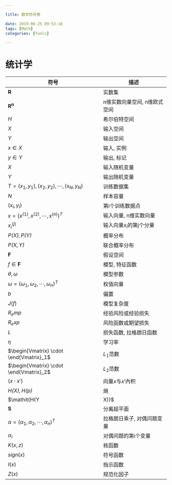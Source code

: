 ```yaml
---

title: 数学符号表

date: 2019-06-25 09:53:18
tags: [Math]
categories: [Tools]

---
```


# 统计学


符号 | 描述
-----|-----
$\mathbf{R}$ | 实数集
$\mathbf{R^n}$ | n维实数向量空间, n维欧式空间
$H$ | 希尔伯特空间
$X$ | 输入空间
$Y$ | 输出空间
$x \in X$ | 输入, 实例
$y \in Y$ | 输出, 标记
$\mathit{X}$ | 输入随机变量
$\mathit{Y}$ | 输出随机变量
$T = {(x_1,y_1), (x_2,y_2), \cdots, (x_N,y_N)}$ | 训练数据集
$N$ | 样本容量
$(x_i,y_i)$ | 第i个训练数据点
$x = (x^{(1)}, x^{(2)}, \cdots, x^{(n)})^T$ | 输入向量, n维实数向量
$x_i^{(j)}$ | 输入向量$x_i$的第j个分量
$\mathit{P(X), P(Y)}$ | 概率分布
$\mathit{P(X,Y)}$ | 联合概率分布
$\mathbf{F}$ | 假设空间
$f \in \mathbf{F}$ | 模型, 特征函数
$\theta, \omega$ | 模型参数
$\omega = (\omega_1, \omega_2, \cdots, \omega_n)^T$ | 权值向量
$b$ | 偏置
$J(f)$ | 模型复杂度
$R_emp$ | 经验风险或经验损失
$R_exp$ | 风险函数或期望损失
$L$ | 损失函数, 拉格朗日函数
$\eta$ | 学习率
$\begin{Vmatrix} \cdot \end{Vmatrix}_1$ | $L_1$范数
$\begin{Vmatrix} \cdot \end{Vmatrix}_2$ | $L_2$范数
$(x \cdot {x}')$ | 向量$x$与${x}'$內积 
$\mathit{H(X), H(p)}$ | 熵
$\mathit{H(Y|X)}$ | 条件熵
$\mathbf{S}$ | 分离超平面
$\alpha = (\alpha_1, \alpha_2, \cdots, \alpha_n)^T$ | 拉格朗日乘子, 对偶问题变量
$\alpha_i$ | 对偶问题的第i个变量
$K(x, z)$ | 核函数
$sign(x)$ | 符号函数
$I(x)$ | 指示函数
$Z(x)$ | 规范化因子
